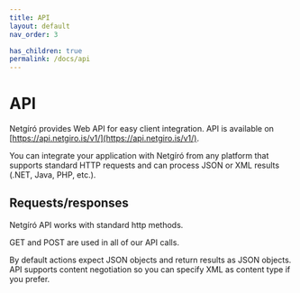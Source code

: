 ```yaml
---
title: API
layout: default
nav_order: 3

has_children: true
permalink: /docs/api
---
```


# API

Netgíró provides Web API for easy client integration. API is available on [https://api.netgiro.is/v1/](https://api.netgiro.is/v1/).

You can integrate your application with Netgíró from any platform that supports standard HTTP requests and can process JSON or XML results (.NET, Java, PHP, etc.).

## Requests/responses

Netgíró API works with standard http methods.

GET and POST are used in all of our API calls.

By default actions expect JSON objects and return results as JSON objects. API supports content negotiation so you can specify XML as content type if you prefer.